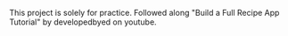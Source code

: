 This project is solely for practice. Followed along "Build a Full Recipe App Tutorial" by developedbyed on youtube.
